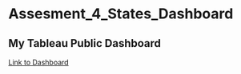 # Assesment_4_States_Dashboard

## My Tableau Public Dashboard

[Link to Dashboard](https://public.tableau.com/views/Assesment_Dashboard_17107439559210/Dashboard1?:language=en-US&publish=yes&:sid=&:display_count=n&:origin=viz_share_link)
